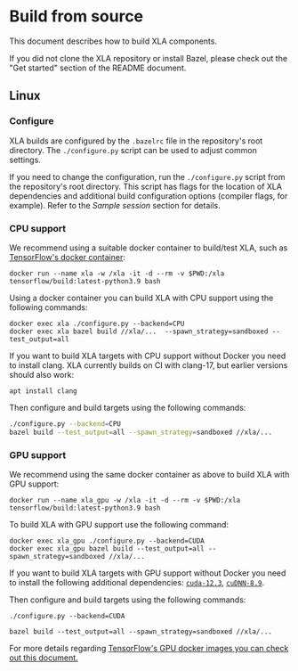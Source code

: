 # Build from source

This document describes how to build XLA components.

If you did not clone the XLA repository or install Bazel, please check out the
"Get started" section of the README document.

## Linux

### Configure

XLA builds are configured by the `.bazelrc` file in the repository's root
directory. The `./configure.py` script can be used to adjust common settings.

If you need to change the configuration, run the `./configure.py` script from
the repository's root directory. This script has flags for the location of XLA
dependencies and additional build configuration options (compiler flags, for
example). Refer to the *Sample session* section for details.

### CPU support

We recommend using a suitable docker container to build/test XLA, such as
[TensorFlow's docker container](https://www.tensorflow.org/install/docker):

```
docker run --name xla -w /xla -it -d --rm -v $PWD:/xla tensorflow/build:latest-python3.9 bash
```

Using a docker container you can build XLA with CPU support using the following
commands:

```
docker exec xla ./configure.py --backend=CPU
docker exec xla bazel build //xla/...  --spawn_strategy=sandboxed --test_output=all
```

If you want to build XLA targets with CPU support without Docker you need to
install clang. XLA currently builds on CI with clang-17, but earlier versions
should also work:

```
apt install clang
```

Then configure and build targets using the following commands:

```sh
./configure.py --backend=CPU
bazel build --test_output=all --spawn_strategy=sandboxed //xla/...
```

### GPU support

We recommend using the same docker container as above to build XLA with GPU
support:

```
docker run --name xla_gpu -w /xla -it -d --rm -v $PWD:/xla tensorflow/build:latest-python3.9 bash
```

To build XLA with GPU support use the following command:

```
docker exec xla_gpu ./configure.py --backend=CUDA
docker exec xla_gpu bazel build --test_output=all --spawn_strategy=sandboxed //xla/...
```

If you want to build XLA targets with GPU support without Docker you need to
install the following additional dependencies:
[`cuda-12.3`](https://developer.nvidia.com/cuda-downloads),
[`cuDNN-8.9`](https://developer.nvidia.com/cudnn).

Then configure and build targets using the following commands:

```
./configure.py --backend=CUDA

bazel build --test_output=all --spawn_strategy=sandboxed //xla/...
```

For more details regarding
[TensorFlow's GPU docker images you can check out this document.](https://www.tensorflow.org/install/source#gpu_support_3)
